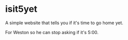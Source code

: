 # isit5yet
A simple website that tells you if it's time to go home yet.

For Weston so he can stop asking if it's 5:00.
